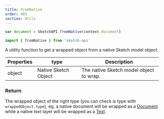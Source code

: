 ```yaml
---
title: fromNative
order: 403
section: Utils
---
```


```javascript
var document = SketchAPI.fromNative(context.document)
```

```javascript
import { fromNative } from 'sketch-api'
```

A utility function to get a wrapped object from a native Sketch model object.

| Properties | type                 | Description                             |
| ---------- | -------------------- | --------------------------------------- |
| object     | Native Sketch Object | The native Sketch model object to wrap. |

### Return

The wrapped object of the right type (you can check is type with `wrappedObject.type`), eg. a native document will be wrapped as a [Document](#document) while a native text layer will be wrapped as a [Text](#text).
